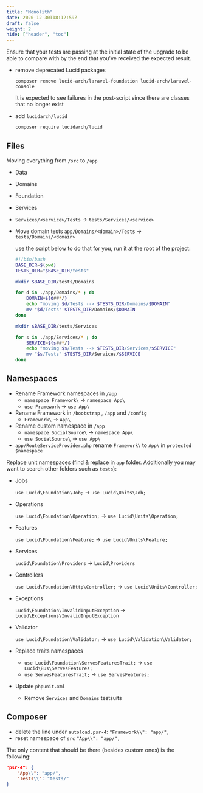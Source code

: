 ```yaml
---
title: "Monolith"
date: 2020-12-30T18:12:59Z
draft: false
weight: 2
hide: ["header", "toc"]
---
```


Ensure that your tests are passing at the initial state of the upgrade to be able to compare with by the end that you've received the expected result.

- remove deprecated Lucid packages

    `composer remove lucid-arch/laravel-foundation lucid-arch/laravel-console`

    It is expected to see failures in the post-script since there are classes that no longer exist

- add `lucidarch/lucid`

    `composer require lucidarch/lucid`

## Files

Moving everything from `/src` to `/app`

- Data
- Domains
- Foundation
- Services

- `Services/<service>/Tests` → `tests/Services/<service>`
- Move domain tests `app/Domains/<domain>/Tests` → `tests/Domains/<domain>`

    use the script below to do that for you, run it at the root of the project:

    ```bash
    #!/bin/bash
    BASE_DIR=$(pwd)
    TESTS_DIR="$BASE_DIR/tests"

    mkdir $BASE_DIR/tests/Domains

    for d in ./app/Domains/* ; do
        DOMAIN=${d##*/}
        echo "moving $d/Tests --> $TESTS_DIR/Domains/$DOMAIN"
        mv "$d/Tests" $TESTS_DIR/Domains/$DOMAIN
    done

    mkdir $BASE_DIR/tests/Services

    for s in ./app/Services/* ; do
        SERVICE=${s##*/}
        echo "moving $s/Tests --> $TESTS_DIR/Services/$SERVICE"
        mv "$s/Tests" $TESTS_DIR/Services/$SERVICE
    done
    ```

## Namespaces

- Rename Framework namespaces in `/app`
    - `namespace Framework\` → `namespace App\`
    - `use Framework` → `use App\`
- Rename Framework in `/bootstrap` , `/app` and `/config`
    - `Framework\` → `App\`
- Rename custom namespace in `/app`
    - `namespace SocialSource\` → `namespace App\`
    - `use SocialSource\` → `use App\`
- `app/RouteServiceProvider.php` rename `Framework\` to `App\` in `protected $namespace`

Replace unit namespaces (find & replace in `app` folder. Additionally you may want to search other folders such as `tests`):

- Jobs

    `use Lucid\Foundation\Job;` → `use Lucid\Units\Job;`

- Operations

    `use Lucid\Foundation\Operation;` → `use Lucid\Units\Operation;`

- Features

    `use Lucid\Foundation\Feature;` → `use Lucid\Units\Feature;`

- Services

    `Lucid\Foundation\Providers` → `Lucid\Providers`

- Controllers

    `use Lucid\Foundation\Http\Controller;` → `use Lucid\Units\Controller;`

- Exceptions

    `Lucid\Foundation\InvalidInputException` → `Lucid\Exceptions\InvalidInputException`

- Validator

    `use Lucid\Foundation\Validator;` → `use Lucid\Validation\Validator;`

- Replace traits namespaces
    - `use Lucid\Foundation\ServesFeaturesTrait;` → `use Lucid\Bus\ServesFeatures;`
    - `use ServesFeaturesTrait;` → `use ServesFeatures;`
- Update `phpunit.xml`
    - Remove `Services` and `Domains` testsuits

## Composer

- delete the line under `autoload.psr-4`: `"Framework\\": "app/",`
- reset namespace of `src` `"App\\": "app/",`

The only content that should be there (besides custom ones) is the following:

```json
"psr-4": {
    "App\\": "app/",
    "Tests\\": "tests/"
}
```
